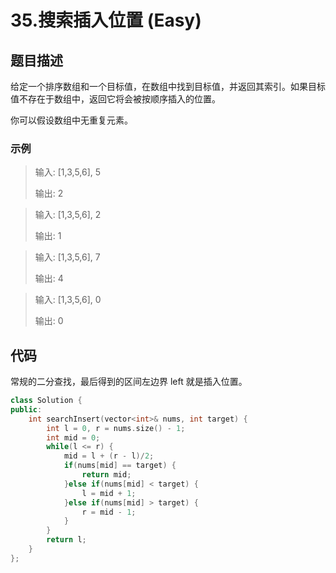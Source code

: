 # 35.搜索插入位置 (Easy)

## 题目描述

给定一个排序数组和一个目标值，在数组中找到目标值，并返回其索引。如果目标值不存在于数组中，返回它将会被按顺序插入的位置。

你可以假设数组中无重复元素。

### 示例

> 输入: [1,3,5,6], 5
> 
> 输出: 2

> 输入: [1,3,5,6], 2
> 
> 输出: 1

> 输入: [1,3,5,6], 7
> 
> 输出: 4

> 输入: [1,3,5,6], 0
> 
> 输出: 0

## 代码

常规的二分查找，最后得到的区间左边界 left 就是插入位置。

```c++
class Solution {
public:
    int searchInsert(vector<int>& nums, int target) {
        int l = 0, r = nums.size() - 1;
        int mid = 0;
        while(l <= r) {
            mid = l + (r - l)/2;
            if(nums[mid] == target) {
                return mid;
            }else if(nums[mid] < target) {
                l = mid + 1;
            }else if(nums[mid] > target) {
                r = mid - 1;
            }
        }
        return l;
    }
};
```